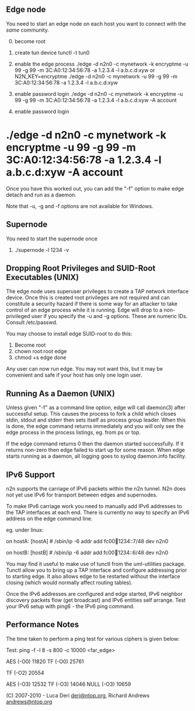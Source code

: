Edge node
---------

You need to start an edge node on each host you want to connect with the *same*
community.

0. become root

1. create tun device
 tunctl -t tun0

3. enable the edge process
 ./edge -d n2n0 -c mynetwork -k encryptme -u 99 -g 99 -m 3C:A0:12:34:56:78 -a 1.2.3.4 -l a.b.c.d:xyw
 or
 N2N_KEY=encryptme ./edge -d n2n0 -c mynetwork -u 99 -g 99 -m 3C:A0:12:34:56:78 -a 1.2.3.4 -l a.b.c.d:xyw

4. enable password login
 ./edge -d n2n0 -c mynetwork -k encryptme -u 99 -g 99 -m 3C:A0:12:34:56:78 -a 1.2.3.4 -l a.b.c.d:xyw -A account

4. enable password login
# ./edge -d n2n0 -c mynetwork -k encryptme -u 99 -g 99 -m 3C:A0:12:34:56:78 -a 1.2.3.4 -l a.b.c.d:xyw -A account

Once you have this worked out, you can add the "-f" option to make edge detach
and run as a daemon.

Note that -u, -g and -f options are not available for Windows.

Supernode
--------

You need to start the supernode once

1. ./supernode -l 1234 -v


Dropping Root Privileges and SUID-Root Executables (UNIX)
--------------------------------------------------

The edge node uses superuser privileges to create a TAP network interface
device. Once this is created root privileges are not required and can constitute
a security hazard if there is some way for an attacker to take control of an
edge process while it is running. Edge will drop to a non-privileged user if you
specify the -u <uid> and -g <gid> options. These are numeric IDs. Consult
/etc/passwd.

You may choose to install edge SUID-root to do this:

1. Become root
2. chown root:root edge
3. chmod +s edge
done

Any user can now run edge. You may not want this, but it may be convenient and
safe if your host has only one login user.


Running As a Daemon (UNIX)
-------------------

Unless given "-f" as a command line option, edge will call daemon(3) after
successful setup. This causes the process to fork a child which closes stdin,
stdout and stderr then sets itself as process group leader. When this is done,
the edge command returns immediately and you will only see the edge process in
the process listings, eg. from ps or top.

If the edge command returns 0 then the daemon started successfully. If it
returns non-zero then edge failed to start up for some reason. When edge starts
running as a daemon, all logging goes to syslog daemon.info facility.


IPv6 Support
------------

n2n supports the carriage of IPv6 packets within the n2n tunnel. N2n does not
yet use IPv6 for transport between edges and supernodes.

To make IPv6 carriage work you need to manually add IPv6 addresses to the TAP
interfaces at each end. There is currently no way to specify an IPv6 address on
the edge command line.

eg. under linux:

on hostA:
[hostA] # /sbin/ip -6 addr add fc00:abcd:1234::7/48 dev n2n0

on hostB:
[hostB] # /sbin/ip -6 addr add fc00:abcd:1234::6/48 dev n2n0

You may find it useful to make use of tunctl from the uml-utilities
package. Tunctl allow you to bring up a TAP interface and configure addressing
prior to starting edge. It also allows edge to be restarted without the
interface closing (which would normally affect routing tables).

Once the IPv6 addresses are configured and edge started, IPv6 neighbor discovery
packets flow (get broadcast) and IPv6 entities self arrange. Test your IPv6
setup with ping6 - the IPv6 ping command.


Performance Notes
-----------------

The time taken to perform a ping test for various ciphers is given below:

Test: ping -f -l 8 -s 800 -c 10000 <far_edge>

AES  (-O0) 11820
TF   (-O0) 25761

TF   (-O2) 20554

AES  (-O3) 12532
TF   (-O3) 14046
NULL (-O3) 10659

(C) 2007-2010 - Luca Deri <deri@ntop.org>, Richard Andrews <andrews@ntop.org>
